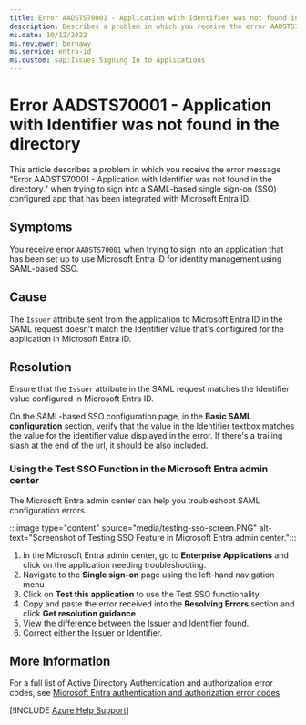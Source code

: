 ```yaml
---
title: Error AADSTS70001 - Application with Identifier was not found in the directory.
description: Describes a problem in which you receive the error AADSTS70001 when you sign in to SAML sign-on configured app with Microsoft Entra ID.
ms.date: 10/12/2022
ms.reviewer: bernawy
ms.service: entra-id
ms.custom: sap:Issues Signing In to Applications
---
```

# Error AADSTS70001 - Application with Identifier was not found in the directory

This article describes a problem in which you receive the error message "Error AADSTS70001 - Application with Identifier was not found in the directory." when trying to sign into a SAML-based single sign-on (SSO) configured app that has been integrated with Microsoft Entra ID.

## Symptoms

You receive error `AADSTS70001` when trying to sign into an application that has been set up to use Microsoft Entra ID for identity management using SAML-based SSO.

## Cause

The `Issuer` attribute sent from the application to Microsoft Entra ID in the SAML request doesn’t match the Identifier value that's configured for the application in Microsoft Entra ID.

## Resolution

Ensure that the `Issuer` attribute in the SAML request matches the Identifier value configured in Microsoft Entra ID.

On the SAML-based SSO configuration page, in the **Basic SAML configuration** section, verify that the value in the Identifier textbox matches the value for the identifier value displayed in the error. If there's a trailing slash at the end of the url, it should be also included.

<a name='using-the-test-sso-function-in-the-azure-ad-portal'></a>

### Using the Test SSO Function in the Microsoft Entra admin center

The Microsoft Entra admin center can help you troubleshoot SAML configuration errors.

:::image type="content" source="media/testing-sso-screen.PNG" alt-text="Screenshot of Testing SSO Feature in Microsoft Entra admin center.":::

1. In the Microsoft Entra admin center, go to **Enterprise Applications** and click on the application needing troubleshooting.
2. Navigate to the **Single sign-on** page using the left-hand navigation menu
3. Click on **Test this application** to use the Test SSO functionality.
4. Copy and paste the error received into the **Resolving Errors** section and click **Get resolution guidance**
5. View the difference between the Issuer and Identifier found.
6. Correct either the Issuer or Identifier.

## More Information

For a full list of Active Directory Authentication and authorization error codes, see [Microsoft Entra authentication and authorization error codes](/azure/active-directory/develop/reference-aadsts-error-codes)

[!INCLUDE [Azure Help Support](../../../includes/azure-help-support.md)]
